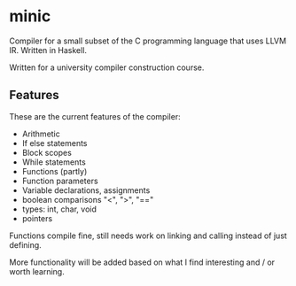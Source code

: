 # minic

Compiler for a small subset of the C programming language that uses LLVM IR. Written in Haskell.

Written for a university compiler construction course.

## Features

These are the current features of the compiler:

* Arithmetic
* If else statements
* Block scopes
* While statements
* Functions (partly)
* Function parameters
* Variable declarations, assignments
* boolean comparisons "<", ">", "=="
* types: int, char, void
* pointers

Functions compile fine, still needs work on linking and calling instead of just defining. 

More functionality will be added based on what I find interesting and / or worth learning.

